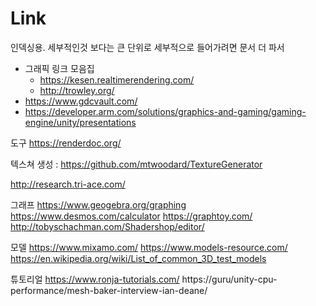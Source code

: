# Link

인덱싱용. 세부적인것 보다는 큰 단위로
세부적으로 들어가려면 문서 더 파서

- 그래픽 링크 모음집
  - https://kesen.realtimerendering.com/
  - http://trowley.org/
- https://www.gdcvault.com/
- https://developer.arm.com/solutions/graphics-and-gaming/gaming-engine/unity/presentations

도구
https://renderdoc.org/

텍스쳐 생성 : https://github.com/mtwoodard/TextureGenerator

http://research.tri-ace.com/


그래프
https://www.geogebra.org/graphing
https://www.desmos.com/calculator
https://graphtoy.com/
http://tobyschachman.com/Shadershop/editor/

모델
https://www.mixamo.com/
https://www.models-resource.com/
https://en.wikipedia.org/wiki/List_of_common_3D_test_models

튜토리얼
 https://www.ronja-tutorials.com/
 https://guru/unity-cpu-performance/mesh-baker-interview-ian-deane/